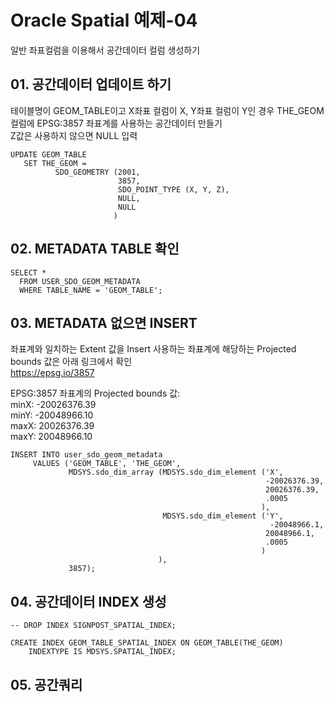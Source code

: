 # Oracle Spatial 예제-04
일반 좌표컬럼을 이용해서 공간데이터 컬럼 생성하기

## 01. 공간데이터 업데이트 하기
테이블명이 GEOM_TABLE이고 X좌표 컬럼이 X, Y좌표 컬럼이 Y인 경우 THE_GEOM 컬럼에 EPSG:3857 좌표계를 사용하는 공간데이터 만들기  
Z값은 사용하지 않으면 NULL 입력
```
UPDATE GEOM_TABLE
   SET THE_GEOM =
          SDO_GEOMETRY (2001,
                        3857,
                        SDO_POINT_TYPE (X, Y, Z),
                        NULL,
                        NULL
                       )
```

## 02. METADATA TABLE 확인  
```
SELECT *
  FROM USER_SDO_GEOM_METADATA
  WHERE TABLE_NAME = 'GEOM_TABLE';
```

## 03. METADATA 없으면 INSERT 
좌표계와 일치하는 Extent 값을 Insert
사용하는 좌표계에 해당하는 Projected bounds 값은 아래 링크에서 확인  
https://epsg.io/3857  

EPSG:3857 좌표계의 Projected bounds 값:   
minX: -20026376.39  
minY: -20048966.10  
maxX: 20026376.39  
maxY: 20048966.10  

```
INSERT INTO user_sdo_geom_metadata
     VALUES ('GEOM_TABLE', 'THE_GEOM',
             MDSYS.sdo_dim_array (MDSYS.sdo_dim_element ('X',
                                                         -20026376.39,
                                                         20026376.39,
                                                         .0005
                                                        ),
                                  MDSYS.sdo_dim_element ('Y',
                                                          -20048966.1,
                                                         20048966.1,
                                                         .0005
                                                        )
                                 ),
             3857);
```

## 04. 공간데이터 INDEX 생성
```
-- DROP INDEX SIGNPOST_SPATIAL_INDEX;
 
CREATE INDEX GEOM_TABLE_SPATIAL_INDEX ON GEOM_TABLE(THE_GEOM)
    INDEXTYPE IS MDSYS.SPATIAL_INDEX;
```

## 05. 공간쿼리 
